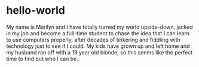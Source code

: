 # hello-world
My name is Marilyn and I have totally turned my world upside-down, jacked in my job and become a full-time student to chase the idea that I can learn to use computers properly, after decades of tinkering and fiddling with technology just to see if I could.  My kids have grown up and left home and my husband ran off with a 19 year old blonde, so this seems like the perfect time to find out who I can be.  
